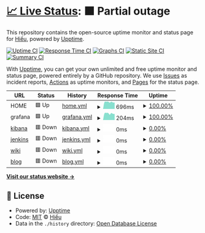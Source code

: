 # [📈 Live Status](https://daotrunghieu.github.io/upptime): <!--live status--> **🟧 Partial outage**

This repository contains the open-source uptime monitor and status page for [Hiếu](https://daotrunghieu.github.io/upptime), powered by [Upptime](https://github.com/upptime/upptime).

[![Uptime CI](https://github.com/daotrunghieu/upptime/workflows/Uptime%20CI/badge.svg)](https://github.com/daotrunghieu/upptime/actions?query=workflow%3A%22Uptime+CI%22)
[![Response Time CI](https://github.com/daotrunghieu/upptime/workflows/Response%20Time%20CI/badge.svg)](https://github.com/daotrunghieu/upptime/actions?query=workflow%3A%22Response+Time+CI%22)
[![Graphs CI](https://github.com/daotrunghieu/upptime/workflows/Graphs%20CI/badge.svg)](https://github.com/daotrunghieu/upptime/actions?query=workflow%3A%22Graphs+CI%22)
[![Static Site CI](https://github.com/daotrunghieu/upptime/workflows/Static%20Site%20CI/badge.svg)](https://github.com/daotrunghieu/upptime/actions?query=workflow%3A%22Static+Site+CI%22)
[![Summary CI](https://github.com/daotrunghieu/upptime/workflows/Summary%20CI/badge.svg)](https://github.com/daotrunghieu/upptime/actions?query=workflow%3A%22Summary+CI%22)

With [Upptime](https://upptime.js.org), you can get your own unlimited and free uptime monitor and status page, powered entirely by a GitHub repository. We use [Issues](https://github.com/daotrunghieu/upptime/issues) as incident reports, [Actions](https://github.com/daotrunghieu/upptime/actions) as uptime monitors, and [Pages](https://daotrunghieu.github.io/upptime) for the status page.

<!--start: status pages-->
<!-- This summary is generated by Upptime (https://github.com/upptime/upptime) -->
<!-- Do not edit this manually, your changes will be overwritten -->
<!-- prettier-ignore -->
| URL | Status | History | Response Time | Uptime |
| --- | ------ | ------- | ------------- | ------ |
| <img alt="" src="https://icons.duckduckgo.com/ip3/null.ico" height="13"> HOME | 🟩 Up | [home.yml](https://github.com/daotrunghieu/upptime/commits/HEAD/history/home.yml) | <details><summary><img alt="Response time graph" src="./graphs/home/response-time-week.png" height="20"> 696ms</summary><br><a href="https://status.daotrunghieu.com/history/home"><img alt="Response time 696" src="https://img.shields.io/endpoint?url=https%3A%2F%2Fraw.githubusercontent.com%2Fdaotrunghieu%2Fupptime%2FHEAD%2Fapi%2Fhome%2Fresponse-time.json"></a><br><a href="https://status.daotrunghieu.com/history/home"><img alt="24-hour response time 653" src="https://img.shields.io/endpoint?url=https%3A%2F%2Fraw.githubusercontent.com%2Fdaotrunghieu%2Fupptime%2FHEAD%2Fapi%2Fhome%2Fresponse-time-day.json"></a><br><a href="https://status.daotrunghieu.com/history/home"><img alt="7-day response time 696" src="https://img.shields.io/endpoint?url=https%3A%2F%2Fraw.githubusercontent.com%2Fdaotrunghieu%2Fupptime%2FHEAD%2Fapi%2Fhome%2Fresponse-time-week.json"></a><br><a href="https://status.daotrunghieu.com/history/home"><img alt="30-day response time 694" src="https://img.shields.io/endpoint?url=https%3A%2F%2Fraw.githubusercontent.com%2Fdaotrunghieu%2Fupptime%2FHEAD%2Fapi%2Fhome%2Fresponse-time-month.json"></a><br><a href="https://status.daotrunghieu.com/history/home"><img alt="1-year response time 696" src="https://img.shields.io/endpoint?url=https%3A%2F%2Fraw.githubusercontent.com%2Fdaotrunghieu%2Fupptime%2FHEAD%2Fapi%2Fhome%2Fresponse-time-year.json"></a></details> | <details><summary><a href="https://status.daotrunghieu.com/history/home">100.00%</a></summary><a href="https://status.daotrunghieu.com/history/home"><img alt="All-time uptime 88.81%" src="https://img.shields.io/endpoint?url=https%3A%2F%2Fraw.githubusercontent.com%2Fdaotrunghieu%2Fupptime%2FHEAD%2Fapi%2Fhome%2Fuptime.json"></a><br><a href="https://status.daotrunghieu.com/history/home"><img alt="24-hour uptime 100.00%" src="https://img.shields.io/endpoint?url=https%3A%2F%2Fraw.githubusercontent.com%2Fdaotrunghieu%2Fupptime%2FHEAD%2Fapi%2Fhome%2Fuptime-day.json"></a><br><a href="https://status.daotrunghieu.com/history/home"><img alt="7-day uptime 100.00%" src="https://img.shields.io/endpoint?url=https%3A%2F%2Fraw.githubusercontent.com%2Fdaotrunghieu%2Fupptime%2FHEAD%2Fapi%2Fhome%2Fuptime-week.json"></a><br><a href="https://status.daotrunghieu.com/history/home"><img alt="30-day uptime 100.00%" src="https://img.shields.io/endpoint?url=https%3A%2F%2Fraw.githubusercontent.com%2Fdaotrunghieu%2Fupptime%2FHEAD%2Fapi%2Fhome%2Fuptime-month.json"></a><br><a href="https://status.daotrunghieu.com/history/home"><img alt="1-year uptime 99.57%" src="https://img.shields.io/endpoint?url=https%3A%2F%2Fraw.githubusercontent.com%2Fdaotrunghieu%2Fupptime%2FHEAD%2Fapi%2Fhome%2Fuptime-year.json"></a></details>
| <img alt="" src="https://icons.duckduckgo.com/ip3/null.ico" height="13"> grafana | 🟩 Up | [grafana.yml](https://github.com/daotrunghieu/upptime/commits/HEAD/history/grafana.yml) | <details><summary><img alt="Response time graph" src="./graphs/grafana/response-time-week.png" height="20"> 204ms</summary><br><a href="https://status.daotrunghieu.com/history/grafana"><img alt="Response time 201" src="https://img.shields.io/endpoint?url=https%3A%2F%2Fraw.githubusercontent.com%2Fdaotrunghieu%2Fupptime%2FHEAD%2Fapi%2Fgrafana%2Fresponse-time.json"></a><br><a href="https://status.daotrunghieu.com/history/grafana"><img alt="24-hour response time 179" src="https://img.shields.io/endpoint?url=https%3A%2F%2Fraw.githubusercontent.com%2Fdaotrunghieu%2Fupptime%2FHEAD%2Fapi%2Fgrafana%2Fresponse-time-day.json"></a><br><a href="https://status.daotrunghieu.com/history/grafana"><img alt="7-day response time 204" src="https://img.shields.io/endpoint?url=https%3A%2F%2Fraw.githubusercontent.com%2Fdaotrunghieu%2Fupptime%2FHEAD%2Fapi%2Fgrafana%2Fresponse-time-week.json"></a><br><a href="https://status.daotrunghieu.com/history/grafana"><img alt="30-day response time 202" src="https://img.shields.io/endpoint?url=https%3A%2F%2Fraw.githubusercontent.com%2Fdaotrunghieu%2Fupptime%2FHEAD%2Fapi%2Fgrafana%2Fresponse-time-month.json"></a><br><a href="https://status.daotrunghieu.com/history/grafana"><img alt="1-year response time 202" src="https://img.shields.io/endpoint?url=https%3A%2F%2Fraw.githubusercontent.com%2Fdaotrunghieu%2Fupptime%2FHEAD%2Fapi%2Fgrafana%2Fresponse-time-year.json"></a></details> | <details><summary><a href="https://status.daotrunghieu.com/history/grafana">100.00%</a></summary><a href="https://status.daotrunghieu.com/history/grafana"><img alt="All-time uptime 88.73%" src="https://img.shields.io/endpoint?url=https%3A%2F%2Fraw.githubusercontent.com%2Fdaotrunghieu%2Fupptime%2FHEAD%2Fapi%2Fgrafana%2Fuptime.json"></a><br><a href="https://status.daotrunghieu.com/history/grafana"><img alt="24-hour uptime 100.00%" src="https://img.shields.io/endpoint?url=https%3A%2F%2Fraw.githubusercontent.com%2Fdaotrunghieu%2Fupptime%2FHEAD%2Fapi%2Fgrafana%2Fuptime-day.json"></a><br><a href="https://status.daotrunghieu.com/history/grafana"><img alt="7-day uptime 100.00%" src="https://img.shields.io/endpoint?url=https%3A%2F%2Fraw.githubusercontent.com%2Fdaotrunghieu%2Fupptime%2FHEAD%2Fapi%2Fgrafana%2Fuptime-week.json"></a><br><a href="https://status.daotrunghieu.com/history/grafana"><img alt="30-day uptime 100.00%" src="https://img.shields.io/endpoint?url=https%3A%2F%2Fraw.githubusercontent.com%2Fdaotrunghieu%2Fupptime%2FHEAD%2Fapi%2Fgrafana%2Fuptime-month.json"></a><br><a href="https://status.daotrunghieu.com/history/grafana"><img alt="1-year uptime 99.57%" src="https://img.shields.io/endpoint?url=https%3A%2F%2Fraw.githubusercontent.com%2Fdaotrunghieu%2Fupptime%2FHEAD%2Fapi%2Fgrafana%2Fuptime-year.json"></a></details>
| <img alt="" src="https://icons.duckduckgo.com/ip3/null.ico" height="13"> [kibana](kibana.daotrunghieu.com) | 🟥 Down | [kibana.yml](https://github.com/daotrunghieu/upptime/commits/HEAD/history/kibana.yml) | <details><summary><img alt="Response time graph" src="./graphs/kibana/response-time-week.png" height="20"> 0ms</summary><br><a href="https://status.daotrunghieu.com/history/kibana"><img alt="Response time 0" src="https://img.shields.io/endpoint?url=https%3A%2F%2Fraw.githubusercontent.com%2Fdaotrunghieu%2Fupptime%2FHEAD%2Fapi%2Fkibana%2Fresponse-time.json"></a><br><a href="https://status.daotrunghieu.com/history/kibana"><img alt="24-hour response time 0" src="https://img.shields.io/endpoint?url=https%3A%2F%2Fraw.githubusercontent.com%2Fdaotrunghieu%2Fupptime%2FHEAD%2Fapi%2Fkibana%2Fresponse-time-day.json"></a><br><a href="https://status.daotrunghieu.com/history/kibana"><img alt="7-day response time 0" src="https://img.shields.io/endpoint?url=https%3A%2F%2Fraw.githubusercontent.com%2Fdaotrunghieu%2Fupptime%2FHEAD%2Fapi%2Fkibana%2Fresponse-time-week.json"></a><br><a href="https://status.daotrunghieu.com/history/kibana"><img alt="30-day response time 0" src="https://img.shields.io/endpoint?url=https%3A%2F%2Fraw.githubusercontent.com%2Fdaotrunghieu%2Fupptime%2FHEAD%2Fapi%2Fkibana%2Fresponse-time-month.json"></a><br><a href="https://status.daotrunghieu.com/history/kibana"><img alt="1-year response time 0" src="https://img.shields.io/endpoint?url=https%3A%2F%2Fraw.githubusercontent.com%2Fdaotrunghieu%2Fupptime%2FHEAD%2Fapi%2Fkibana%2Fresponse-time-year.json"></a></details> | <details><summary><a href="https://status.daotrunghieu.com/history/kibana">0.00%</a></summary><a href="https://status.daotrunghieu.com/history/kibana"><img alt="All-time uptime 15.41%" src="https://img.shields.io/endpoint?url=https%3A%2F%2Fraw.githubusercontent.com%2Fdaotrunghieu%2Fupptime%2FHEAD%2Fapi%2Fkibana%2Fuptime.json"></a><br><a href="https://status.daotrunghieu.com/history/kibana"><img alt="24-hour uptime 0.00%" src="https://img.shields.io/endpoint?url=https%3A%2F%2Fraw.githubusercontent.com%2Fdaotrunghieu%2Fupptime%2FHEAD%2Fapi%2Fkibana%2Fuptime-day.json"></a><br><a href="https://status.daotrunghieu.com/history/kibana"><img alt="7-day uptime 0.00%" src="https://img.shields.io/endpoint?url=https%3A%2F%2Fraw.githubusercontent.com%2Fdaotrunghieu%2Fupptime%2FHEAD%2Fapi%2Fkibana%2Fuptime-week.json"></a><br><a href="https://status.daotrunghieu.com/history/kibana"><img alt="30-day uptime 0.00%" src="https://img.shields.io/endpoint?url=https%3A%2F%2Fraw.githubusercontent.com%2Fdaotrunghieu%2Fupptime%2FHEAD%2Fapi%2Fkibana%2Fuptime-month.json"></a><br><a href="https://status.daotrunghieu.com/history/kibana"><img alt="1-year uptime 0.00%" src="https://img.shields.io/endpoint?url=https%3A%2F%2Fraw.githubusercontent.com%2Fdaotrunghieu%2Fupptime%2FHEAD%2Fapi%2Fkibana%2Fuptime-year.json"></a></details>
| <img alt="" src="https://icons.duckduckgo.com/ip3/null.ico" height="13"> [jenkins](ci.daotrunghieu.com) | 🟥 Down | [jenkins.yml](https://github.com/daotrunghieu/upptime/commits/HEAD/history/jenkins.yml) | <details><summary><img alt="Response time graph" src="./graphs/jenkins/response-time-week.png" height="20"> 0ms</summary><br><a href="https://status.daotrunghieu.com/history/jenkins"><img alt="Response time 0" src="https://img.shields.io/endpoint?url=https%3A%2F%2Fraw.githubusercontent.com%2Fdaotrunghieu%2Fupptime%2FHEAD%2Fapi%2Fjenkins%2Fresponse-time.json"></a><br><a href="https://status.daotrunghieu.com/history/jenkins"><img alt="24-hour response time 0" src="https://img.shields.io/endpoint?url=https%3A%2F%2Fraw.githubusercontent.com%2Fdaotrunghieu%2Fupptime%2FHEAD%2Fapi%2Fjenkins%2Fresponse-time-day.json"></a><br><a href="https://status.daotrunghieu.com/history/jenkins"><img alt="7-day response time 0" src="https://img.shields.io/endpoint?url=https%3A%2F%2Fraw.githubusercontent.com%2Fdaotrunghieu%2Fupptime%2FHEAD%2Fapi%2Fjenkins%2Fresponse-time-week.json"></a><br><a href="https://status.daotrunghieu.com/history/jenkins"><img alt="30-day response time 0" src="https://img.shields.io/endpoint?url=https%3A%2F%2Fraw.githubusercontent.com%2Fdaotrunghieu%2Fupptime%2FHEAD%2Fapi%2Fjenkins%2Fresponse-time-month.json"></a><br><a href="https://status.daotrunghieu.com/history/jenkins"><img alt="1-year response time 0" src="https://img.shields.io/endpoint?url=https%3A%2F%2Fraw.githubusercontent.com%2Fdaotrunghieu%2Fupptime%2FHEAD%2Fapi%2Fjenkins%2Fresponse-time-year.json"></a></details> | <details><summary><a href="https://status.daotrunghieu.com/history/jenkins">0.00%</a></summary><a href="https://status.daotrunghieu.com/history/jenkins"><img alt="All-time uptime 26.50%" src="https://img.shields.io/endpoint?url=https%3A%2F%2Fraw.githubusercontent.com%2Fdaotrunghieu%2Fupptime%2FHEAD%2Fapi%2Fjenkins%2Fuptime.json"></a><br><a href="https://status.daotrunghieu.com/history/jenkins"><img alt="24-hour uptime 0.00%" src="https://img.shields.io/endpoint?url=https%3A%2F%2Fraw.githubusercontent.com%2Fdaotrunghieu%2Fupptime%2FHEAD%2Fapi%2Fjenkins%2Fuptime-day.json"></a><br><a href="https://status.daotrunghieu.com/history/jenkins"><img alt="7-day uptime 0.00%" src="https://img.shields.io/endpoint?url=https%3A%2F%2Fraw.githubusercontent.com%2Fdaotrunghieu%2Fupptime%2FHEAD%2Fapi%2Fjenkins%2Fuptime-week.json"></a><br><a href="https://status.daotrunghieu.com/history/jenkins"><img alt="30-day uptime 0.00%" src="https://img.shields.io/endpoint?url=https%3A%2F%2Fraw.githubusercontent.com%2Fdaotrunghieu%2Fupptime%2FHEAD%2Fapi%2Fjenkins%2Fuptime-month.json"></a><br><a href="https://status.daotrunghieu.com/history/jenkins"><img alt="1-year uptime 0.00%" src="https://img.shields.io/endpoint?url=https%3A%2F%2Fraw.githubusercontent.com%2Fdaotrunghieu%2Fupptime%2FHEAD%2Fapi%2Fjenkins%2Fuptime-year.json"></a></details>
| <img alt="" src="https://icons.duckduckgo.com/ip3/null.ico" height="13"> [wiki](wiki.daotrunghieu.com) | 🟥 Down | [wiki.yml](https://github.com/daotrunghieu/upptime/commits/HEAD/history/wiki.yml) | <details><summary><img alt="Response time graph" src="./graphs/wiki/response-time-week.png" height="20"> 0ms</summary><br><a href="https://status.daotrunghieu.com/history/wiki"><img alt="Response time 0" src="https://img.shields.io/endpoint?url=https%3A%2F%2Fraw.githubusercontent.com%2Fdaotrunghieu%2Fupptime%2FHEAD%2Fapi%2Fwiki%2Fresponse-time.json"></a><br><a href="https://status.daotrunghieu.com/history/wiki"><img alt="24-hour response time 0" src="https://img.shields.io/endpoint?url=https%3A%2F%2Fraw.githubusercontent.com%2Fdaotrunghieu%2Fupptime%2FHEAD%2Fapi%2Fwiki%2Fresponse-time-day.json"></a><br><a href="https://status.daotrunghieu.com/history/wiki"><img alt="7-day response time 0" src="https://img.shields.io/endpoint?url=https%3A%2F%2Fraw.githubusercontent.com%2Fdaotrunghieu%2Fupptime%2FHEAD%2Fapi%2Fwiki%2Fresponse-time-week.json"></a><br><a href="https://status.daotrunghieu.com/history/wiki"><img alt="30-day response time 0" src="https://img.shields.io/endpoint?url=https%3A%2F%2Fraw.githubusercontent.com%2Fdaotrunghieu%2Fupptime%2FHEAD%2Fapi%2Fwiki%2Fresponse-time-month.json"></a><br><a href="https://status.daotrunghieu.com/history/wiki"><img alt="1-year response time 0" src="https://img.shields.io/endpoint?url=https%3A%2F%2Fraw.githubusercontent.com%2Fdaotrunghieu%2Fupptime%2FHEAD%2Fapi%2Fwiki%2Fresponse-time-year.json"></a></details> | <details><summary><a href="https://status.daotrunghieu.com/history/wiki">0.00%</a></summary><a href="https://status.daotrunghieu.com/history/wiki"><img alt="All-time uptime 23.07%" src="https://img.shields.io/endpoint?url=https%3A%2F%2Fraw.githubusercontent.com%2Fdaotrunghieu%2Fupptime%2FHEAD%2Fapi%2Fwiki%2Fuptime.json"></a><br><a href="https://status.daotrunghieu.com/history/wiki"><img alt="24-hour uptime 0.00%" src="https://img.shields.io/endpoint?url=https%3A%2F%2Fraw.githubusercontent.com%2Fdaotrunghieu%2Fupptime%2FHEAD%2Fapi%2Fwiki%2Fuptime-day.json"></a><br><a href="https://status.daotrunghieu.com/history/wiki"><img alt="7-day uptime 0.00%" src="https://img.shields.io/endpoint?url=https%3A%2F%2Fraw.githubusercontent.com%2Fdaotrunghieu%2Fupptime%2FHEAD%2Fapi%2Fwiki%2Fuptime-week.json"></a><br><a href="https://status.daotrunghieu.com/history/wiki"><img alt="30-day uptime 0.00%" src="https://img.shields.io/endpoint?url=https%3A%2F%2Fraw.githubusercontent.com%2Fdaotrunghieu%2Fupptime%2FHEAD%2Fapi%2Fwiki%2Fuptime-month.json"></a><br><a href="https://status.daotrunghieu.com/history/wiki"><img alt="1-year uptime 0.00%" src="https://img.shields.io/endpoint?url=https%3A%2F%2Fraw.githubusercontent.com%2Fdaotrunghieu%2Fupptime%2FHEAD%2Fapi%2Fwiki%2Fuptime-year.json"></a></details>
| <img alt="" src="https://icons.duckduckgo.com/ip3/null.ico" height="13"> [blog](blog.daotrunghieu.com) | 🟥 Down | [blog.yml](https://github.com/daotrunghieu/upptime/commits/HEAD/history/blog.yml) | <details><summary><img alt="Response time graph" src="./graphs/blog/response-time-week.png" height="20"> 0ms</summary><br><a href="https://status.daotrunghieu.com/history/blog"><img alt="Response time 0" src="https://img.shields.io/endpoint?url=https%3A%2F%2Fraw.githubusercontent.com%2Fdaotrunghieu%2Fupptime%2FHEAD%2Fapi%2Fblog%2Fresponse-time.json"></a><br><a href="https://status.daotrunghieu.com/history/blog"><img alt="24-hour response time 0" src="https://img.shields.io/endpoint?url=https%3A%2F%2Fraw.githubusercontent.com%2Fdaotrunghieu%2Fupptime%2FHEAD%2Fapi%2Fblog%2Fresponse-time-day.json"></a><br><a href="https://status.daotrunghieu.com/history/blog"><img alt="7-day response time 0" src="https://img.shields.io/endpoint?url=https%3A%2F%2Fraw.githubusercontent.com%2Fdaotrunghieu%2Fupptime%2FHEAD%2Fapi%2Fblog%2Fresponse-time-week.json"></a><br><a href="https://status.daotrunghieu.com/history/blog"><img alt="30-day response time 0" src="https://img.shields.io/endpoint?url=https%3A%2F%2Fraw.githubusercontent.com%2Fdaotrunghieu%2Fupptime%2FHEAD%2Fapi%2Fblog%2Fresponse-time-month.json"></a><br><a href="https://status.daotrunghieu.com/history/blog"><img alt="1-year response time 0" src="https://img.shields.io/endpoint?url=https%3A%2F%2Fraw.githubusercontent.com%2Fdaotrunghieu%2Fupptime%2FHEAD%2Fapi%2Fblog%2Fresponse-time-year.json"></a></details> | <details><summary><a href="https://status.daotrunghieu.com/history/blog">0.00%</a></summary><a href="https://status.daotrunghieu.com/history/blog"><img alt="All-time uptime 26.50%" src="https://img.shields.io/endpoint?url=https%3A%2F%2Fraw.githubusercontent.com%2Fdaotrunghieu%2Fupptime%2FHEAD%2Fapi%2Fblog%2Fuptime.json"></a><br><a href="https://status.daotrunghieu.com/history/blog"><img alt="24-hour uptime 0.00%" src="https://img.shields.io/endpoint?url=https%3A%2F%2Fraw.githubusercontent.com%2Fdaotrunghieu%2Fupptime%2FHEAD%2Fapi%2Fblog%2Fuptime-day.json"></a><br><a href="https://status.daotrunghieu.com/history/blog"><img alt="7-day uptime 0.00%" src="https://img.shields.io/endpoint?url=https%3A%2F%2Fraw.githubusercontent.com%2Fdaotrunghieu%2Fupptime%2FHEAD%2Fapi%2Fblog%2Fuptime-week.json"></a><br><a href="https://status.daotrunghieu.com/history/blog"><img alt="30-day uptime 0.00%" src="https://img.shields.io/endpoint?url=https%3A%2F%2Fraw.githubusercontent.com%2Fdaotrunghieu%2Fupptime%2FHEAD%2Fapi%2Fblog%2Fuptime-month.json"></a><br><a href="https://status.daotrunghieu.com/history/blog"><img alt="1-year uptime 0.00%" src="https://img.shields.io/endpoint?url=https%3A%2F%2Fraw.githubusercontent.com%2Fdaotrunghieu%2Fupptime%2FHEAD%2Fapi%2Fblog%2Fuptime-year.json"></a></details>

<!--end: status pages-->

[**Visit our status website →**](https://daotrunghieu.github.io/upptime)

## 📄 License

- Powered by: [Upptime](https://github.com/upptime/upptime)
- Code: [MIT](./LICENSE) © [Hiếu](https://daotrunghieu.github.io/upptime)
- Data in the `./history` directory: [Open Database License](https://opendatacommons.org/licenses/odbl/1-0/)
